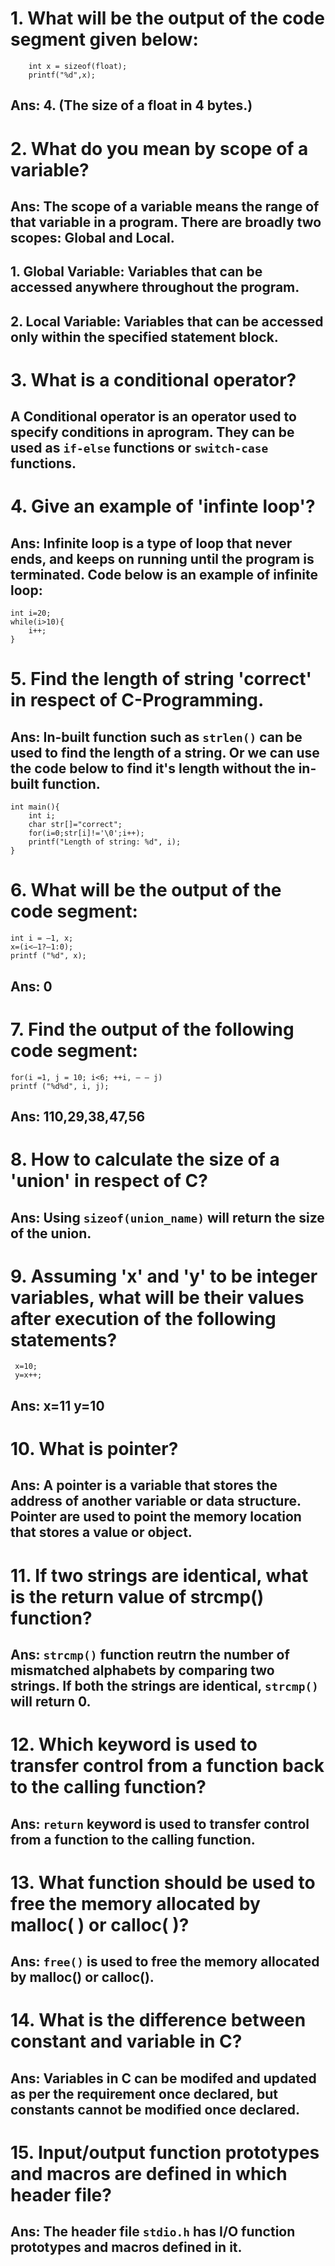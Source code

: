 # 1. What will be the output of the code segment given below:
```
    int x = sizeof(float);
    printf("%d",x);
```
## Ans: 4. (The size of a float in 4 bytes.)

# 2. What do you mean by scope of a variable?

## Ans: The scope of a variable means the range of that variable in a program. There are broadly two scopes: Global and Local.
## 1. Global Variable: Variables that can be accessed anywhere throughout the program.
## 2. Local Variable: Variables that can be accessed only within the specified statement block.

# 3. What is a conditional operator?

## A Conditional operator is an operator used to specify conditions in aprogram. They can be used as `if-else` functions or `switch-case` functions.

# 4. Give an example of 'infinte loop'?
## Ans: Infinite loop is a type of loop that never ends, and keeps on running until the program is terminated. Code below is an example of infinite loop:
```
int i=20;
while(i>10){
    i++;
}
```

# 5. Find the length of string 'correct' in respect of C-Programming.
## Ans: In-built function such as `strlen()` can be used to find the length of a string. Or we can use the code below to find it's length without the in-built function.
```
int main(){
    int i;
    char str[]="correct";
    for(i=0;str[i]!='\0';i++);
    printf("Length of string: %d", i);
}
```

# 6. What will be the output of the code segment:
```
int i = –1, x;
x=(i<–1?–1:0);
printf ("%d", x);
```
## Ans: 0

# 7. Find the output of the following code segment:
```
for(i =1, j = 10; i<6; ++i, – – j)
printf ("%d%d", i, j);
```
## Ans: 110,29,38,47,56

# 8. How to calculate the size of a 'union' in respect of C?
## Ans: Using `sizeof(union_name)` will return the size of the union.

# 9. Assuming 'x' and 'y' to be integer variables, what will be their values after execution of the following statements?
```
 x=10;
 y=x++;
```
## Ans: x=11    y=10

# 10. What is pointer?
## Ans: A pointer is a variable that stores the address of another variable or data structure. Pointer are used to point the memory location that stores a value or object.

# 11. If two strings are identical, what is the return value of strcmp() function?
## Ans: `strcmp()` function reutrn the number of mismatched alphabets by comparing two strings. If both the strings are identical, `strcmp()` will return 0.

# 12. Which keyword is used to transfer control from a function back to the calling function?
## Ans: `return` keyword is used to transfer control from a function to the calling function.

# 13. What function should be used to free the memory allocated by malloc( ) or calloc( )?
## Ans: `free()` is used to free the memory allocated by malloc() or calloc().

# 14. What is the difference between constant and variable in C?
## Ans: Variables in C can be modifed and updated as per the requirement once declared, but constants cannot be modified once declared.

# 15. Input/output function prototypes and macros are defined in which header file?
## Ans: The header file `stdio.h` has  I/O function prototypes and macros defined in it.
